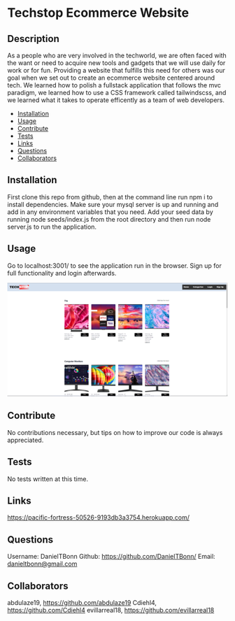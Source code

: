 # Techstop Ecommerce Website

## Description
  
As a people who are very involved in the techworld, we are often faced with the want or need to acquire new tools and gadgets that we will use daily for work or for fun. Providing a website that fulfills this need for others was our goal when we set out to create an ecommerce website centered around tech. We learned how to polish a fullstack application that follows the mvc paradigm, we learned how to use a CSS framework called tailwindscss, and we learned what it takes to operate efficently as a team of web developers.

- [Installation](#installation)
- [Usage](#usage)
- [Contribute](#contribute)
- [Tests](#tests)
- [Links](#links)
- [Questions](#questions)
- [Collaborators](#collaborators)

## Installation
  
First clone this repo from github, then at the command line run npm i to install dependencies. Make sure your mysql server is up and running and add in any environment variables that you need. Add your seed data by running node seeds/index.js from the root directory and then run node server.js to run the application.

## Usage
  
Go to localhost:3001/ to see the application run in the browser. Sign up for full functionality and login afterwards.

![techstop-website](/public/assets/images/techstop-website.png)

## Contribute
  
No contributions necessary, but tips on how to improve our code is always appreciated.

## Tests
  
No tests written at this time.

## Links

https://pacific-fortress-50526-9193db3a3754.herokuapp.com/

## Questions

Username: DanielTBonn
Github: https://github.com/DanielTBonn/
Email: danieltbonn@gmail.com

## Collaborators

abdulaze19, https://github.com/abdulaze19
Cdiehl4, https://github.com/Cdiehl4
evillarreal18, https://github.com/evillarreal18